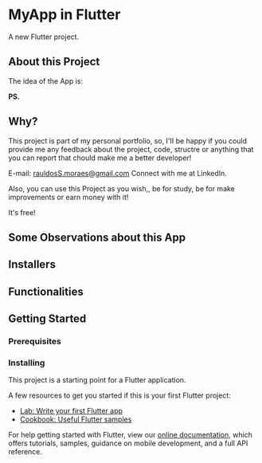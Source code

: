 # MyApp in Flutter

A new Flutter project.

## About this Project

The idea of the App is:

**PS.**

## Why?

This project is part of my personal portfolio, so, I'II be happy if you could provide me any feedback about the project, code, structre or anything that you can report that chould make me a better developer!

E-mail: rauldosS.moraes@gmail.com
Connect with me at LinkedIn.

Also, you can use this Project as you wish,, be for study, be for make improvements or earn money with it!

It's free!

## Some Observations about this App

## Installers

## Functionalities

## Getting Started

### Prerequisites
###  Installing

This project is a starting point for a Flutter application.

A few resources to get you started if this is your first Flutter project:

- [Lab: Write your first Flutter app](https://flutter.dev/docs/get-started/codelab)
- [Cookbook: Useful Flutter samples](https://flutter.dev/docs/cookbook)

For help getting started with Flutter, view our
[online documentation](https://flutter.dev/docs), which offers tutorials,
samples, guidance on mobile development, and a full API reference.
